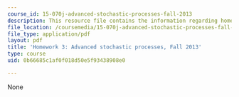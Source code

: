 ```yaml
---
course_id: 15-070j-advanced-stochastic-processes-fall-2013
description: This resource file contains the information regarding homework 3.
file_location: /coursemedia/15-070j-advanced-stochastic-processes-fall-2013/0b66685c1af0f018d50e5f93438908e0_MIT15_070JF13_Homework3.pdf
file_type: application/pdf
layout: pdf
title: 'Homework 3: Advanced stochastic processes, Fall 2013'
type: course
uid: 0b66685c1af0f018d50e5f93438908e0

---
```

None